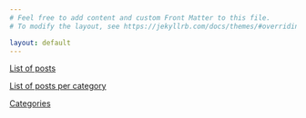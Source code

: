 ```yaml
---
# Feel free to add content and custom Front Matter to this file.
# To modify the layout, see https://jekyllrb.com/docs/themes/#overriding-theme-defaults

layout: default
---
```


<a href="/posts">List of posts</a>

<a href="/posts_per_category">List of posts per category</a>

<a href="/categories">Categories</a>
